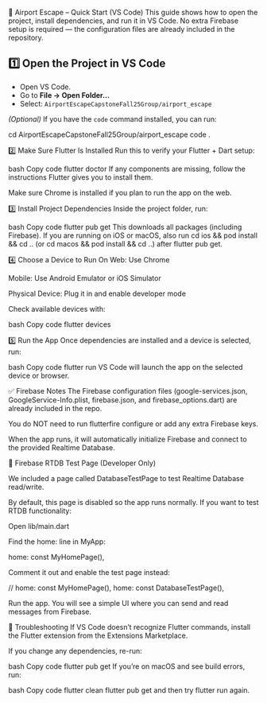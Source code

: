 🚀 Airport Escape – Quick Start (VS Code)
This guide shows how to open the project, install dependencies, and run it in VS Code.
No extra Firebase setup is required — the configuration files are already included in the repository.

## 1️⃣ Open the Project in VS Code

- Open VS Code.
- Go to **File → Open Folder…**  
- Select: `AirportEscapeCapstoneFall25Group/airport_escape`

*(Optional)* If you have the `code` command installed, you can run:

cd AirportEscapeCapstoneFall25Group/airport_escape
code .

2️⃣ Make Sure Flutter Is Installed
Run this to verify your Flutter + Dart setup:

bash
Copy code
flutter doctor
If any components are missing, follow the instructions Flutter gives you to install them.

Make sure Chrome is installed if you plan to run the app on the web.

3️⃣ Install Project Dependencies
Inside the project folder, run:

bash
Copy code
flutter pub get
This downloads all packages (including Firebase).
If you are running on iOS or macOS, also run cd ios && pod install && cd .. (or cd macos && pod install && cd ..) after flutter pub get.

4️⃣ Choose a Device to Run On
Web: Use Chrome

Mobile: Use Android Emulator or iOS Simulator

Physical Device: Plug it in and enable developer mode

Check available devices with:

bash
Copy code
flutter devices

5️⃣ Run the App
Once dependencies are installed and a device is selected, run:

bash
Copy code
flutter run
VS Code will launch the app on the selected device or browser.

✅ Firebase Notes
The Firebase configuration files (google-services.json, GoogleService-Info.plist, firebase.json, and firebase_options.dart) are already included in the repo.

You do NOT need to run flutterfire configure or add any extra Firebase keys.

When the app runs, it will automatically initialize Firebase and connect to the provided Realtime Database.

🔧 Firebase RTDB Test Page (Developer Only)

We included a page called DatabaseTestPage to test Realtime Database read/write.

By default, this page is disabled so the app runs normally.
If you want to test RTDB functionality:

Open lib/main.dart

Find the home: line in MyApp:

home: const MyHomePage(),


Comment it out and enable the test page instead:

// home: const MyHomePage(),
home: const DatabaseTestPage(),


Run the app. You will see a simple UI where you can send and read messages from Firebase.

📝 Troubleshooting
If VS Code doesn’t recognize Flutter commands, install the Flutter extension from the Extensions Marketplace.

If you change any dependencies, re-run:

bash
Copy code
flutter pub get
If you’re on macOS and see build errors, run:

bash
Copy code
flutter clean
flutter pub get
and then try flutter run again.
